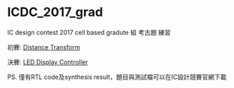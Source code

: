 # ICDC_2017_grad
IC design contest 2017 cell based gradute 組 考古題 練習

初賽: [Distance Transform](https://github.com/strong-Ting/ICDC_2017_grad/tree/master/prilimary)

決賽: [LED Display Controller](https://github.com/strong-Ting/ICDC_2017_grad/tree/master/final) 

PS. 僅有RTL code及synthesis result，題目與測試檔可以在IC設計競賽官網下載
